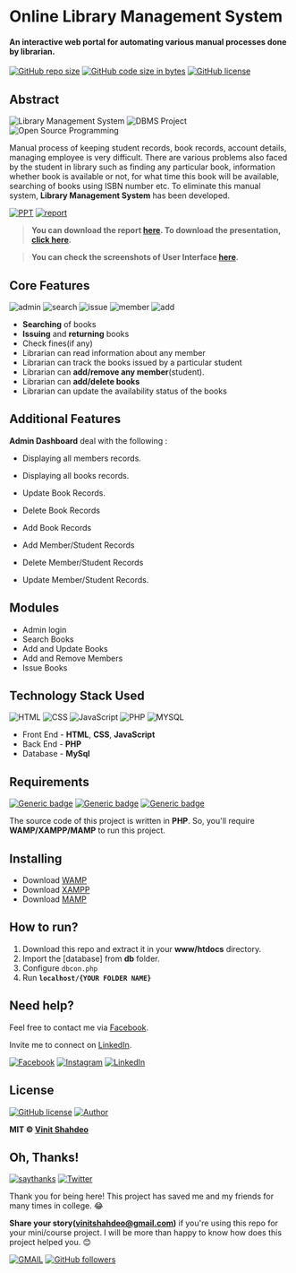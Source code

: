 # Online Library Management System
#### An interactive web portal for automating various manual processes done by librarian.

[![GitHub repo size](https://img.shields.io/github/repo-size/vinitshahdeo/Library-Management-System.svg?logo=github&style=social)](https://vinitshahdeo.github.io/Library-Management-System/) [![GitHub code size in bytes](https://img.shields.io/github/languages/code-size/vinitshahdeo/Library-Management-System.svg?logo=git&style=social)](https://vinitshahdeo.github.io/Library-Management-System/) [![GitHub license](https://img.shields.io/github/license/vinitshahdeo/Library-Management-System.svg?style=social&logo=github)](https://github.com/vinitshahdeo/Library-Management-System/blob/master/LICENSE)

## Abstract

![Library Management System](https://img.shields.io/badge/library--management-system-orange.svg) 
![DBMS Project](https://img.shields.io/badge/DBMS-project-yellowgreen.svg)
![Open Source Programming](https://img.shields.io/badge/open--source-programming-ff69b4.svg)

Manual process of keeping student records, book records, account details, managing employee is very difficult. There are various problems also faced by the student in library such as finding any particular book, information whether book is available or not, for what time this book will be available, searching of books using ISBN number etc. To eliminate this manual system, **Library Management System** has been developed.

[![PPT](https://img.shields.io/static/v1.svg?label=Project&message=PPT&logo=microsoft-powerpoint&style=social)](https://github.com/vinitshahdeo/Library-Management-System/raw/master/PPTs/ONLINE%20LIBRARY%20MANAGEMENT%20SYSTEM.pptx) [![report](https://img.shields.io/static/v1.svg?label=Project&message=Report&logo=microsoft-word&style=social)](https://github.com/vinitshahdeo/Library-Management-System/raw/master/PROJECT%20REPORT/LIBRARY%20Management%20System%20Report.pdf)

> **You can download the report [here](https://github.com/vinitshahdeo/Library-Management-System/raw/master/PROJECT%20REPORT/LIBRARY%20Management%20System%20Report.pdf). To download the presentation, [click here](https://github.com/vinitshahdeo/Library-Management-System/raw/master/PPTs/ONLINE%20LIBRARY%20MANAGEMENT%20SYSTEM.pptx).**

> **You can check the screenshots of User Interface [here](https://github.com/vinitshahdeo/Library-Management-System/tree/master/screenshots).**

## Core Features

![admin](https://img.shields.io/badge/admin-login-teal.svg) 
![search](https://img.shields.io/badge/seacrh-books-yellowgreen.svg)
![issue](https://img.shields.io/badge/issue-books-ff69b4.svg)
![member](https://img.shields.io/badge/add-member-dodgerblue.svg) 
![add](https://img.shields.io/badge/add-books-orange.svg) 

- **Searching** of books
- **Issuing** and **returning** books
- Check fines(if any)
- Librarian can read information about any member
- Librarian can track the books issued by a particular student
- Librarian can **add/remove any member**(student).
- Librarian can **add/delete books**
- Librarian can update the availability status of the books

## Additional Features

**Admin Dashboard** deal with the following : 

- Displaying all members records.

- Displaying all books records.

- Update Book Records.

- Delete Book Records

- Add Book Records

- Add Member/Student Records

- Delete Member/Student Records

- Update Member/Student Records.

## Modules

- Admin login
- Search Books
- Add and Update Books
- Add and Remove Members
- Issue Books

## Technology Stack Used

![HTML](https://img.shields.io/badge/frontend-html-orange.svg) 
![CSS](https://img.shields.io/badge/frontend-css-yellowgreen.svg)
![JavaScript](https://img.shields.io/badge/frontend-js-ff69b4.svg)
![PHP](https://img.shields.io/badge/backend-php-blue.svg) 
![MYSQL](https://img.shields.io/badge/database-mysql-lightgray.svg) 

- Front End - **HTML**, **CSS**, **JavaScript**
- Back End - **PHP**
- Database - **MySql**

## Requirements

[![Generic badge](https://img.shields.io/badge/wamp-server-red.svg)](http://www.wampserver.com/en/) [![Generic badge](https://img.shields.io/badge/xampp-server-blue.svg)](https://www.apachefriends.org/download.html) [![Generic badge](https://img.shields.io/badge/mamp-server-lightgrey.svg)](https://www.mamp.info/en/)

The source code of this project is written in **PHP**. So, you'll require **WAMP/XAMPP/MAMP** to run this project.

## Installing 

- Download [WAMP](http://www.wampserver.com/en/)
- Download [XAMPP](https://www.apachefriends.org/download.html)
- Download [MAMP](https://www.mamp.info/en/)

## How to run?

1. Download this repo and extract it in your **www/htdocs** directory. 
2. Import the [database] from **db** folder. 
3. Configure `dbcon.php` 
4. Run **`localhost/{YOUR FOLDER NAME}`**

## Need help?

Feel free to contact me via [Facebook](https://www.facebook.com/vinit.shahdeo).

Invite me to connect on [LinkedIn](https://www.linkedin.com/in/vinitshahdeo/).

[![Facebook](https://img.shields.io/static/v1.svg?label=follow&message=@vinit.shahdeo&color=9cf&logo=facebook&style=flat&logoColor=white&colorA=informational)](https://www.facebook.com/vinit.shahdeo)  [![Instagram](https://img.shields.io/static/v1.svg?label=follow&message=@vinitshahdeo&color=grey&logo=instagram&style=flat&logoColor=white&colorA=critical)](https://www.instagram.com/vinitshahdeo/) [![LinkedIn](https://img.shields.io/static/v1.svg?label=connect&message=@vinitshahdeo&color=success&logo=linkedin&style=flat&logoColor=white&colorA=blue)](https://www.linkedin.com/in/vinitshahdeo/)

## License

[![GitHub license](https://img.shields.io/github/license/vinitshahdeo/Library-Management-System.svg?style=social&logo=github)](https://github.com/vinitshahdeo/Library-Management-System/blob/master/LICENSE) [![Author](https://img.shields.io/static/v1.svg?label=Author&message=@vinitshahdeo&logo=github&style=social)](https://github.com/vinitshahdeo)

**MIT &copy; [Vinit Shahdeo](https://github.com/vinitshahdeo/Library-Management-System/blob/master/LICENSE)**


## Oh, Thanks!

[![saythanks](https://img.shields.io/badge/say-thanks-ff69b4.svg)](https://facebook.com/vinit.shahdeo) 
[![Twitter](https://img.shields.io/twitter/url/https/github.com/vinitshahdeo/Library-Management-System.svg?style=social)](https://twitter.com/intent/tweet?text=Library%20Management%20System%20by@Vinit_Shahdeo%20:&url=https://github.com/vinitshahdeo/Library-Management-System)

Thank you for being here!
This project has saved me and my friends for many times in college. :joy:

**Share your story([vinitshahdeo@gmail.com](https://mail.google.com/mail/))** if you're using this repo for your mini/course project. I will be more than happy to know how does this project helped you. :blush:

[![GMAIL](https://img.shields.io/static/v1.svg?label=send&message=vinitshahdeo@gmail.com&color=red&logo=gmail&style=social)](https://www.github.com/vinitshahdeo) [![GitHub followers](https://img.shields.io/github/followers/vinitshahdeo.svg?label=Follow&style=social)](https://github.com/vinitshahdeo/)

